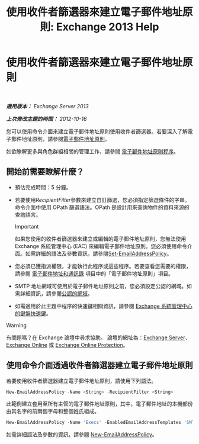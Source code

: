 ﻿---
title: '使用收件者篩選器來建立電子郵件地址原則: Exchange 2013 Help'
TOCTitle: 使用收件者篩選器來建立電子郵件地址原則
ms:assetid: e3f446bd-1511-479c-8d87-2dfce5547c90
ms:mtpsurl: https://technet.microsoft.com/zh-tw/library/Bb232194(v=EXCHG.150)
ms:contentKeyID: 50474475
ms.date: 05/21/2018
mtps_version: v=EXCHG.150
ms.translationtype: MT
---

# 使用收件者篩選器來建立電子郵件地址原則

 

_**適用版本：** Exchange Server 2013_

_**上次修改主題的時間：** 2012-10-16_

您可以使用命令介面來建立電子郵件地址原則使用收件者篩選器。若要深入了解電子郵件地址原則，請參閱[電子郵件地址原則](email-address-policies-exchange-2013-help.md)。

如欲瞭解更多與角色群組相關的管理工作，請參閱 [電子郵件地址原則程序](email-address-policy-procedures-exchange-2013-help.md)。

## 開始前需要瞭解什麼？

  - 預估完成時間：5 分鐘。

  - 若要使用*RecipientFilter*參數來建立自訂篩選，您必須指定篩選條件的字串。命令介面中使用 OPath 篩選語法。OPath 是設計用來查詢物件的資料來源的查詢語言。
    
    > [!IMPORTANT]  
    > 如果您使用的收件者篩選器來建立或編輯的電子郵件地址原則，您無法使用 Exchange 系統管理中心 (EAC) 來編輯電子郵件地址原則。您必須使用命令介面。如需詳細的語法及參數資訊，請參閱<a href="https://technet.microsoft.com/zh-tw/library/bb124517(v=exchg.150)">Set-EmailAddressPolicy</a>。


  - 您必須已獲指派權限，才能執行此程序或這些程序。若要查看您需要的權限，請參閱 [電子郵件地址和通訊錄](email-addresses-and-address-books-exchange-2013-help.md) 項目中的「電子郵件地址原則」項目。

  - SMTP 地址網域可使用於電子郵件地址原則之前，您必須設定公認的網域。如需詳細資訊，請參閱[公認的網域](accepted-domains-exchange-2013-help.md)。

  - 如需適用於此主題中程序的快速鍵相關資訊，請參閱 [Exchange 系統管理中心的鍵盤快速鍵](keyboard-shortcuts-in-the-exchange-admin-center-exchange-online-protection-help.md)。


> [!WARNING]  
> 有問題嗎？在 Exchange 論壇中尋求協助。 論壇的網址為：<a href="https://go.microsoft.com/fwlink/p/?linkid=60612">Exchange Server</a>、 <a href="https://go.microsoft.com/fwlink/p/?linkid=267542">Exchange Online</a> 或 <a href="https://go.microsoft.com/fwlink/p/?linkid=285351">Exchange Online Protection</a>。




## 使用命令介面透過收件者篩選器建立電子郵件地址原則

若要使用收件者篩選器建立電子郵件地址原則，請使用下列語法。

```powershell
New-EmailAddressPolicy -Name <String> -RecipientFilter <String>
```

此範例建立套用至所有主管的電子郵件地址原則，其中，電子郵件地址的本機部份由其名字的前兩個字母和整個姓氏組成。

```powershell
New-EmailAddressPolicy -Name 'Execs' -EnabledEmailAddressTemplates 'SMTP:%2g%s@contoso.com' -RecipientFilter {((RecipientType -eq 'UserMailbox') -and (Title -like 'executive'))}
```

如需詳細語法及參數的資訊，請參閱 [New-EmailAddressPolicy](https://technet.microsoft.com/zh-tw/library/aa996800\(v=exchg.150\))。

